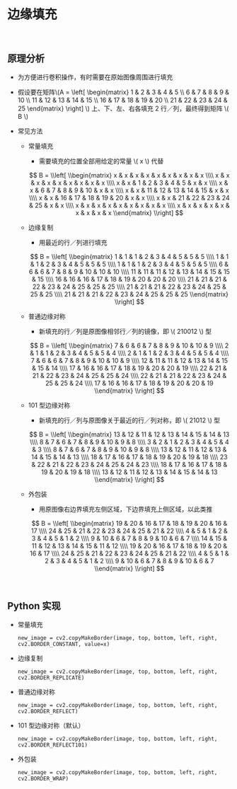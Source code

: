 <script type="text/javascript" src="http://cdn.mathjax.org/mathjax/latest/MathJax.js?config=default"></script>

# 边缘填充

&nbsp;

## 原理分析

- 为方便进行卷积操作，有时需要在原始图像周围进行填充

- 假设要在矩阵\\(A = \\left[ \\begin{matrix} 1 & 2 & 3 & 4 & 5 \\\\ 6 & 7 & 8 & 9 & 10 \\\\ 11 & 12 & 13 & 14 & 15 \\\\ 16 & 17 & 18 & 19 & 20 \\\\ 21 & 22 & 23 & 24 & 25 \\end{matrix} \\right] \\) 上、下、左、右各填充 2 行／列，最终得到矩阵 \\( B \\)

- 常见方法

	- 常量填充

		- 需要填充的位置全部用给定的常量 \\( x \\) 代替

		$$ B = \\left[ \\begin{matrix} x & x & x & x & x & x & x & x & x \\\\ x & x & x & x & x & x & x & x & x \\\\ x & x & 1 & 2 & 3 & 4 & 5 & x & x \\\\ x & x & 6 & 7 & 8 & 9 & 10 & x & x \\\\ x & x & 11 & 12 & 13 & 14 & 15 & x & x \\\\ x & x & 16 & 17 & 18 & 19 & 20 & x & x \\\\ x & x & 21 & 22 & 23 & 24 & 25 & x & x \\\\ x & x & x & x & x & x & x & x & x \\\\ x & x & x & x & x & x & x & x & x \\end{matrix} \\right] $$

	- 边缘复制

		- 用最近的行／列进行填充

		$$ B = \\left[ \\begin{matrix} 1 & 1 & 1 & 2 & 3 & 4 & 5 & 5 & 5 \\\\ 1 & 1 & 1 & 2 & 3 & 4 & 5 & 5 & 5 \\\\ 1 & 1 & 1 & 2 & 3 & 4 & 5 & 5 & 5 \\\\ 6 & 6 & 6 & 7 & 8 & 9 & 10 & 10 & 10 \\\\ 11 & 11 & 11 & 12 & 13 & 14 & 15 & 15 & 15 \\\\ 16 & 16 & 16 & 17 & 18 & 19 & 20 & 20 & 20 \\\\ 21 & 21 & 21 & 22 & 23 & 24 & 25 & 25 & 25 \\\\ 21 & 21 & 21 & 22 & 23 & 24 & 25 & 25 & 25 \\\\ 21 & 21 & 21 & 22 & 23 & 24 & 25 & 25 & 25 \\end{matrix} \\right] $$
	
	- 普通边缘对称

		- 新填充的行／列是原图像相邻行／列的镜像，即 \\( 210012 \\) 型

		$$ B = \\left[ \\begin{matrix} 7 & 6 & 6 & 7 & 8 & 9 & 10 & 10 & 9 \\\\ 2 & 1 & 1 & 2 & 3 & 4 & 5 & 5 & 4 \\\\ 2 & 1 & 1 & 2 & 3 & 4 & 5 & 5 & 4 \\\\ 7 & 6 & 6 & 7 & 8 & 9 & 10 & 10 & 9 \\\\ 12 & 11 & 11 & 12 & 13 & 14 & 15 & 15 & 14 \\\\ 17 & 16 & 16 & 17 & 18 & 19 & 20 & 20 & 19 \\\\ 22 & 21 & 21 & 22 & 23 & 24 & 25 & 25 & 24 \\\\ 22 & 21 & 21 & 22 & 23 & 24 & 25 & 25 & 24 \\\\ 17 & 16 & 16 & 17 & 18 & 19 & 20 & 20 & 19 \\end{matrix} \\right] $$
	
	- 101 型边缘对称

		- 新填充的行／列与原图像关于最近的行／列对称，即 \\( 21012 \\) 型

		$$ B = \\left[ \\begin{matrix} 13 & 12 & 11 & 12 & 13 & 14 & 15 & 14 & 13 \\\\ 8 & 7 & 6 & 7 & 8 & 9 & 10 & 9 & 8 \\\\ 3 & 2 & 1 & 2 & 3 & 4 & 5 & 4 & 3 \\\\ 8 & 7 & 6 & 7 & 8 & 9 & 10 & 9 & 8 \\\\ 13 & 12 & 11 & 12 & 13 & 14 & 15 & 14 & 13 \\\\ 18 & 17 & 16 & 17 & 18 & 19 & 20 & 19 & 18 \\\\ 23 & 22 & 21 & 22 & 23 & 24 & 25 & 24 & 23 \\\\ 18 & 17 & 16 & 17 & 18 & 19 & 20 & 19 & 18 \\\\ 13 & 12 & 11 & 12 & 13 & 14 & 15 & 14 & 13 \\end{matrix} \\right] $$

	- 外包装

		- 用原图像右边界填充左侧区域，下边界填充上侧区域，以此类推

		$$ B = \\left[ \\begin{matrix} 19 & 20 & 16 & 17 & 18 & 19 & 20 & 16 & 17 \\\\ 24 & 25 & 21 & 22 & 23 & 24 & 25 & 21 & 22 \\\\ 4 & 5 & 1 & 2 & 3 & 4 & 5 & 1 & 2 \\\\ 9 & 10 & 6 & 7 & 8 & 9 & 10 & 6 & 7 \\\\ 14 & 15 & 11 & 12 & 13 & 14 & 15 & 11 & 12 \\\\ 19 & 20 & 16 & 17 & 18 & 19 & 20 & 16 & 17 \\\\ 24 & 25 & 21 & 22 & 23 & 24 & 25 & 21 & 22 \\\\ 4 & 5 & 1 & 2 & 3 & 4 & 5 & 1 & 2 \\\\ 9 & 10 & 6 & 7 & 8 & 9 & 10 & 6 & 7 \\end{matrix} \\right] $$

&nbsp;

## Python 实现

- 常量填充

	```
	new_image = cv2.copyMakeBorder(image, top, bottom, left, right, cv2.BORDER_CONSTANT, value=x) 
	```

- 边缘复制

	```
	new_image = cv2.copyMakeBorder(image, top, bottom, left, right, cv2.BORDER_REPLICATE) 
	```

- 普通边缘对称

	```
	new_image = cv2.copyMakeBorder(image, top, bottom, left, right, cv2.BORDER_REFLECT) 
	```
	
- 101 型边缘对称（默认）

	```
	new_image = cv2.copyMakeBorder(image, top, bottom, left, right, cv2.BORDER_REFLECT101) 
	```
	
- 外包装

	```
	new_image = cv2.copyMakeBorder(image, top, bottom, left, right, cv2.BORDER_WRAP) 
	```